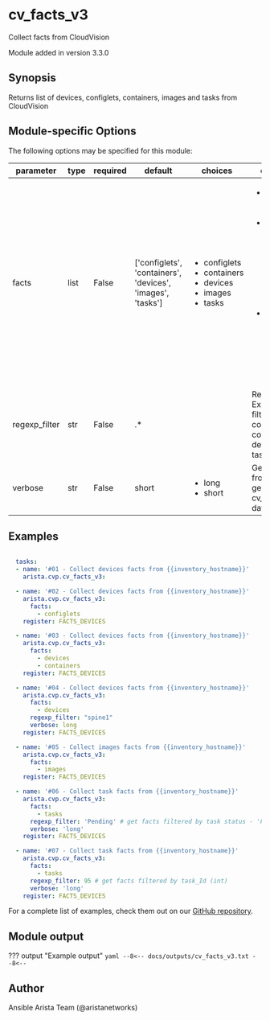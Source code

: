<!--
  ~ Copyright (c) 2023-2024 Arista Networks, Inc.
  ~ Use of this source code is governed by the Apache License 2.0
  ~ that can be found in the LICENSE file.
  -->

# cv_facts_v3

Collect facts from CloudVision

Module added in version 3.3.0
## Synopsis

Returns list of devices, configlets, containers, images and tasks from CloudVision

## Module-specific Options

The following options may be specified for this module:

| parameter | type | required | default | choices | comments |
| ------------- |-------------| ---------|----------- |--------- |--------- |
| facts  |   list | False  |  ['configlets', 'containers', 'devices', 'images', 'tasks']  | <ul> <li>configlets</li>  <li>containers</li>  <li>devices</li>  <li>images</li>  <li>tasks</li> </ul> |  <ul> <li>List of facts to retrieve from CVP.</li>  <li>By default, cv_facts returns facts for devices, configlets, containers, images, and tasks.</li>  <li>Using this parameter allows user to limit scope to a subset of information.</li> </ul> |
| regexp_filter  |   str | False  |  .*  | | Regular Expression to filter containers, configlets, devices and tasks in facts. |
| verbose  |   str | False  |  short  | <ul> <li>long</li>  <li>short</li> </ul> | Get all data from CVP or get only cv_modules data. |


## Examples

```yaml

  tasks:
  - name: '#01 - Collect devices facts from {{inventory_hostname}}'
    arista.cvp.cv_facts_v3:

  - name: '#02 - Collect devices facts from {{inventory_hostname}}'
    arista.cvp.cv_facts_v3:
      facts:
        - configlets
    register: FACTS_DEVICES

  - name: '#03 - Collect devices facts from {{inventory_hostname}}'
    arista.cvp.cv_facts_v3:
      facts:
        - devices
        - containers
    register: FACTS_DEVICES

  - name: '#04 - Collect devices facts from {{inventory_hostname}}'
    arista.cvp.cv_facts_v3:
      facts:
        - devices
      regexp_filter: "spine1"
      verbose: long
    register: FACTS_DEVICES

  - name: '#05 - Collect images facts from {{inventory_hostname}}'
    arista.cvp.cv_facts_v3:
      facts:
        - images
    register: FACTS_DEVICES

  - name: '#06 - Collect task facts from {{inventory_hostname}}'
    arista.cvp.cv_facts_v3:
      facts:
        - tasks
      regexp_filter: 'Pending' # get facts filtered by task status - 'Failed', 'Pending', 'Completed', 'Cancelled'
      verbose: 'long'
    register: FACTS_DEVICES

  - name: '#07 - Collect task facts from {{inventory_hostname}}'
    arista.cvp.cv_facts_v3:
      facts:
        - tasks
      regexp_filter: 95 # get facts filtered by task_Id (int)
      verbose: 'long'
    register: FACTS_DEVICES

```

For a complete list of examples, check them out on our [GitHub repository](https://github.com/aristanetworks/ansible-cvp/tree/devel/ansible_collections/arista/cvp/examples).

## Module output

??? output "Example output"
    ```yaml
    --8<--
    docs/outputs/cv_facts_v3.txt
    --8<--
    ```

## Author

Ansible Arista Team (@aristanetworks)
